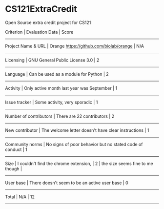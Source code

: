 # CS121ExtraCredit
Open Source extra credit project for CS121

Criterion              | Evaluation Data                                            | Score
_________________________________________________________________________________________________
Project Name & URL     | Orange https://github.com/biolab/orange                    | N/A
_________________________________________________________________________________________________
Licensing              | GNU General Public License 3.0                             | 2
_________________________________________________________________________________________________
Language               | Can be used as a module for Python                         | 2
_________________________________________________________________________________________________
Activity               | Only active month last year was September                  | 1
_________________________________________________________________________________________________
Issue tracker          | Some activity, very sporadic                               | 1
_________________________________________________________________________________________________
Number of contributors | There are 22 contributors                                  | 2
_________________________________________________________________________________________________
New contributor        | The welcome letter doesn't have clear instructions         | 1
_________________________________________________________________________________________________
Community norms        | No signs of poor behavior but no stated code of conduct    | 1
_________________________________________________________________________________________________
Size                   | I couldn't find the chrome extension,                      | 2
                       | the size seems fine to me though                           |
_________________________________________________________________________________________________
User base              | There doesn't seem to be an active user base               | 0
_________________________________________________________________________________________________
Total                  | N/A                                                        | 12 
_________________________________________________________________________________________________
